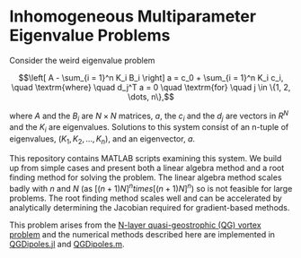 # Inhomogeneous Multiparameter Eigenvalue Problems

Consider the weird eigenvalue problem
```math
\left[ A - \sum_{i = 1}^n K_i B_i \right] a = c_0 + \sum_{i = 1}^n K_i c_i, \quad \textrm{where} \quad d_j^T a = 0 \quad \textrm{for} \quad j \in \{1, 2, \dots, n\},
```
where $A$ and the $B_i$ are $N \times N$ matrices, $a$, the $c_i$ and the $d_j$ are vectors in $R^N$ and the $K_i$ are eigenvalues. Solutions to this system consist of an n-tuple of eigenvalues, $(K_1, K_2, \dots, K_n)$, and an eigenvector, $a$.

This repository contains MATLAB scripts examining this system. We build up from simple cases and present both a linear algebra method and a root finding method for solving the problem. The linear algebra method scales badly with $n$ and $N$ (as $[(n+1)N]^n times [(n+1)N]^n$) so is not feasible for large problems. The root finding method scales well and can be accelerated by analytically determining the Jacobian required for gradient-based methods.

This problem arises from the [N-layer quasi-geostrophic (QG) vortex problem](https://doi.org/10.1017/jfm.2024.619) and the numerical methods described here are implemented in [QGDipoles.jl](https://github.com/mncrowe/QGDipoles.jl) and [QGDipoles.m](https://github.com/mncrowe/QGDipoles.m).
